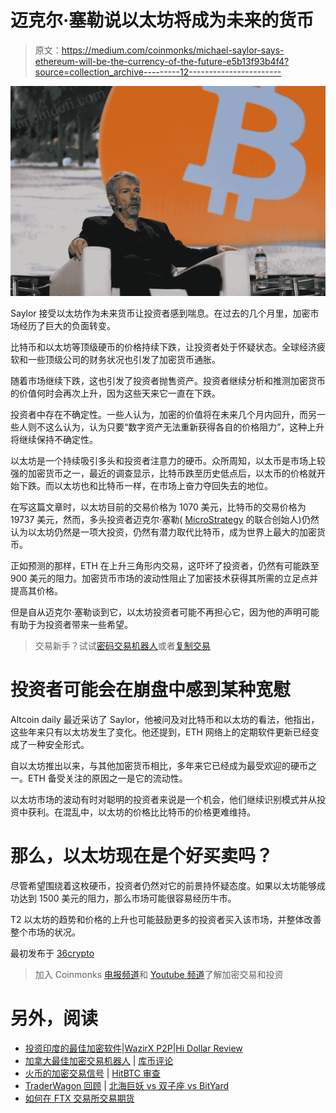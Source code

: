 # 迈克尔·塞勒说以太坊将成为未来的货币

> 原文：<https://medium.com/coinmonks/michael-saylor-says-ethereum-will-be-the-currency-of-the-future-e5b13f93b4f4?source=collection_archive---------12----------------------->

![](img/9be13024ca5bcc96fa8e0e0834517c39.png)

Saylor 接受以太坊作为未来货币让投资者感到喘息。在过去的几个月里，加密市场经历了巨大的负面转变。

比特币和以太坊等顶级硬币的价格持续下跌，让投资者处于怀疑状态。全球经济疲软和一些顶级公司的财务状况也引发了加密货币通胀。

随着市场继续下跌，这也引发了投资者抛售资产。投资者继续分析和推测加密货币的价值何时会再次上升，因为这些天来它一直在下跌。

投资者中存在不确定性。一些人认为，加密的价值将在未来几个月内回升，而另一些人则不这么认为，认为只要“数字资产无法重新获得各自的价格阻力”，这种上升将继续保持不确定性。

以太坊是一个持续吸引多头和投资者注意力的硬币。众所周知，以太币是市场上较强的加密货币之一，最近的调查显示，比特币跌至历史低点后，以太币的价格就开始下跌。而以太坊也和比特币一样，在市场上奋力夺回失去的地位。

在写这篇文章时，以太坊目前的交易价格为 1070 美元，比特币的交易价格为 19737 美元，然而，多头投资者迈克尔·塞勒( [MicroStrategy](https://www.microstrategy.com/en) 的联合创始人)仍然认为以太坊仍然是一项大投资，仍然有潜力取代比特币，成为世界上最大的加密货币。

正如预测的那样，ETH 在上升三角形内交易，这吓坏了投资者，仍然有可能跌至 900 美元的阻力。加密货币市场的波动性阻止了加密技术获得其所需的立足点并提高其价格。

但是自从迈克尔·塞勒谈到它，以太坊投资者可能不再担心它，因为他的声明可能有助于为投资者带来一些希望。

> 交易新手？试试[密码交易机器人](/coinmonks/crypto-trading-bot-c2ffce8acb2a)或者[复制交易](/coinmonks/top-10-crypto-copy-trading-platforms-for-beginners-d0c37c7d698c)

# 投资者可能会在崩盘中感到某种宽慰

Altcoin daily 最近采访了 Saylor，他被问及对比特币和以太坊的看法，他指出，这些年来只有以太坊发生了变化。他还提到，ETH 网络上的定期软件更新已经变成了一种安全形式。

自以太坊推出以来，与其他加密货币相比，多年来它已经成为最受欢迎的硬币之一。ETH 备受关注的原因之一是它的流动性。

以太坊市场的波动有时对聪明的投资者来说是一个机会，他们继续识别模式并从投资中获利。在混乱中，以太坊的价格比比特币的价格更难维持。

# 那么，以太坊现在是个好买卖吗？

尽管希望围绕着这枚硬币，投资者仍然对它的前景持怀疑态度。如果以太坊能够成功达到 1500 美元的阻力，那么市场可能很容易经历牛市。

T2 以太坊的趋势和价格的上升也可能鼓励更多的投资者买入该市场，并整体改善整个市场的状况。

最初发布于 [36crypto](https://36crypto.com/ethereum/michael-saylor-says-ethereum-will-be-the-currency-of-the-future/)

> 加入 Coinmonks [电报频道](https://t.me/coincodecap)和 [Youtube 频道](https://www.youtube.com/c/coinmonks/videos)了解加密交易和投资

# 另外，阅读

*   [投资印度的最佳加密软件](https://coincodecap.com/best-crypto-to-invest-in-india-in-2021)|[WazirX P2P](https://coincodecap.com/wazirx-p2p)|[Hi Dollar Review](https://coincodecap.com/hi-dollar-review)
*   [加拿大最佳加密交易机器人](https://coincodecap.com/5-best-crypto-trading-bots-in-canada) | [库币评论](https://coincodecap.com/kucoin-review)
*   [火币的加密交易信号](https://coincodecap.com/huobi-crypto-trading-signals) | [HitBTC 审查](/coinmonks/hitbtc-review-c5143c5d53c2)
*   [TraderWagon 回顾](https://coincodecap.com/traderwagon-review) | [北海巨妖 vs 双子座 vs BitYard](https://coincodecap.com/kraken-vs-gemini-vs-bityard)
*   [如何在 FTX 交易所交易期货](https://coincodecap.com/ftx-futures-trading)